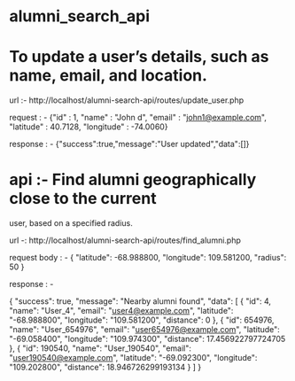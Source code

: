 # alumni_search_api


# To update a userʼs details, such as name, email, and location.

url :- 
http://localhost/alumni-search-api/routes/update_user.php

request : -  {"id" : 1, "name" : "John d", "email" : "john1@example.com", "latitude" : 40.7128, "longitude" : -74.0060}

response : -  {"success":true,"message":"User updated","data":[]}






# api :- Find alumni geographically close to the current
user, based on a specified radius.

url -: 
http://localhost/alumni-search-api/routes/find_alumni.php

request body : - 
{
    "latitude": -68.988800,
    "longitude": 109.581200,
    "radius": 50
}

response : - 

{
    "success": true,
    "message": "Nearby alumni found",
    "data": [
        {
            "id": 4,
            "name": "User_4",
            "email": "user4@example.com",
            "latitude": "-68.988800",
            "longitude": "109.581200",
            "distance": 0
        },
        {
            "id": 654976,
            "name": "User_654976",
            "email": "user654976@example.com",
            "latitude": "-69.058400",
            "longitude": "109.974300",
            "distance": 17.456922797724705
        },
        {
            "id": 190540,
            "name": "User_190540",
            "email": "user190540@example.com",
            "latitude": "-69.092300",
            "longitude": "109.202800",
            "distance": 18.946726299193134
        }
    ]
}



